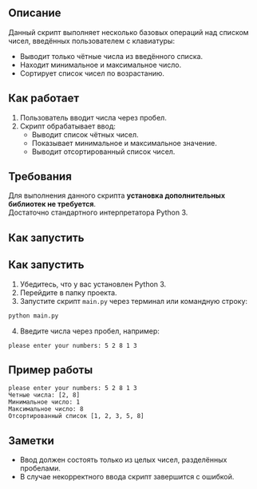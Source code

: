 
## Описание
Данный скрипт выполняет несколько базовых операций над списком чисел, введённых пользователем с клавиатуры:

- Выводит только чётные числа из введённого списка.
- Находит минимальное и максимальное число.
- Сортирует список чисел по возрастанию.

## Как работает

1. Пользователь вводит числа через пробел.
2. Скрипт обрабатывает ввод:
   - Выводит список чётных чисел.
   - Показывает минимальное и максимальное значение.
   - Выводит отсортированный список чисел.
     
## Требования

Для выполнения данного скрипта **установка дополнительных библиотек не требуется**.  
Достаточно стандартного интерпретатора Python 3.

## Как запустить

## Как запустить

1. Убедитесь, что у вас установлен Python 3.
2. Перейдите в папку проекта.
3. Запустите скрипт `main.py` через терминал или командную строку:

```bash
python main.py
```

4. Введите числа через пробел, например:

```text
please enter your numbers: 5 2 8 1 3
```

## Пример работы

```text
please enter your numbers: 5 2 8 1 3
Четные числа: [2, 8]
Минимальное число: 1
Максимальное число: 8
Отсортированный список [1, 2, 3, 5, 8]
```

## Заметки
- Ввод должен состоять только из целых чисел, разделённых пробелами.
- В случае некорректного ввода скрипт завершится с ошибкой.
```

